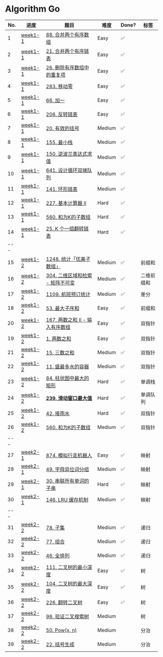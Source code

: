 # Algorithm Go

| No. | 进度               | 题目                                                 | 难度   | Done? | 标签       |
| --- | ------------------ | ---------------------------------------------------- | ------ | ----- | ---------- |
| 1   | [week1-1](week1-1) | [88. 合并两个有序数组](week1-1/lc88.go)              | Easy   | ✅     |            |
| 2   | [week1-1](week1-1) | [21. 合并两个有序链表](week1-1/lc21.go)              | Easy   | ✅     |            |
| 3   | [week1-1](week1-1) | [26. 删除有序数组中的重复项](week1-1/lc26.go)        | Easy   | ✅     |            |
| 4   | [week1-1](week1-1) | [283. 移动零](week1-1/lc283.go)                      | Easy   | ✅     |            |
| 5   | [week1-1](week1-1) | [66. 加一](week1-1/lc66.go)                          | Easy   | ✅     |            |
| 6   | [week1-1](week1-1) | [206. 反转链表](week1-1/lc206.go)                    | Easy   | ✅     |            |
| 7   | [week1-1](week1-1) | [20. 有效的括号](week1-1/lc20.go)                    | Medium | ✅     |            |
| 8   | [week1-1](week1-1) | [155. 最小栈](week1-1/lc155.go)                      | Medium | ✅     |            |
| 9   | [week1-1](week1-1) | [150. 逆波兰表达式求值](week1-1/lc150.go)            | Medium | ✅     |            |
| 10  | [week1-1](week1-1) | [641. 设计循环双端队列](week1-1/lc641.go)            | Medium | ✅     |            |
| 11  | [week1-1](week1-1) | [141. 环形链表](week1-1/lc141.go)                    | Medium | ✅     |            |
| 12  | [week1-1](week1-1) | [227. 基本计算器 II](week1-1/lc227.go)               | Hard   | ✅     |            |
| 13  | [week1-1](week1-1) | [560. 和为K的子数组](week1-1/lc560.go)               | Hard   | ✅     |            |
| 14  | [week1-1](week1-1) | [25. K 个一组翻转链表](week1-1/lc25.go)              | Hard   | ✅     |            |
| --- |
| 15  | [week1-2](week1-2) | [1248. 统计「优美子数组」](week1-2/lc1248.go)        | Medium | ✅     | 前缀和     |
| 16  | [week1-2](week1-2) | [304. 二维区域和检索 - 矩阵不可变](week1-2/lc304.go) | Medium | ✅     | 二维前缀和 |
| 17  | [week1-2](week1-2) | [1109. 航班预订统计](week1-2/lc1109.go)              | Medium | ✅     | 差分       |
| 18  | [week1-2](week1-2) | [53. 最大子序和](week1-2/lc53.go)                    | Easy   | ✅     | 前缀和     |
| 20  | [week1-2](week1-2) | [167. 两数之和 II - 输入有序数组](week1-2/lc167.go)  | Easy   | ✅     | 双指针     |
| 19  | [week1-2](week1-2) | [1. 两数之和](week1-2/lc1.go)                        | Easy   | ✅     | 双指针     |
| 21  | [week1-2](week1-2) | [15. 三数之和](week1-2/lc15.go)                      | Medium | ✅     | 双指针     |
| 22  | [week1-2](week1-2) | [11. 盛最多水的容器](week1-2/lc11.go)                | Medium | ✅     | 双指针     |
| 23  | [week1-2](week1-2) | [84. 柱状图中最大的矩形](week1-2/lc84.go)            | Hard   | ✅     | 单调栈     |
| 24  | [week1-2](week1-2) | **[239. 滑动窗口最大值](week1-2/lc239.go)**          | Hard   | ✅     | 单调队列   |
| 25  | [week1-2](week1-2) | [42. 接雨水](week1-2/lc42.go)                        | Hard   | ✅     | 双指针     |
| 26  | [week1-2](week1-2) | [560. 和为K的子数组](week1-2/lc560.go)               | Medium | ✅     | 双指针     |
| --- |
| 27  | [week2-1](week2-1) | [874. 模拟行走机器人](week2-1/lc874.go)              | Easy   | ✅     | 映射       |
| 28  | [week2-1](week2-1) | [49. 字母异位词分组](week2-1/lc49.go)                | Medium | ✅     | 映射       |
| 29  | [week2-1](week2-1) | [30. 串联所有单词的子串](week2-1/lc30.go)            | Hard   | ✅     | 映射       |
| 30  | [week2-1](week2-1) | [146. LRU 缓存机制](week2-1/lc146.go)                | Medium | ✅     | 映射       |
| --- |
| 31  | [week2-2](week2-2) | [78. 子集](week2-2/lc78.go)                          | Medium | ✅     | 递归       |
| 32  | [week2-2](week2-2) | [77. 组合](week2-2/lc77.go)                          | Medium | ✅     | 递归       |
| 33  | [week2-2](week2-2) | [46. 全排列](week2-2/lc46.go)                        | Medium | ✅     | 递归       |
| 34  | [week2-2](week2-2) | [111. 二叉树的最小深度](week2-2/lc111.go)            | Easy   | ✅     | 树         |
| 35  | [week2-2](week2-2) | [104. 二叉树的最大深度](week2-2/lc104.go)            | Easy   | ✅     | 树         |
| 36  | [week2-2](week2-2) | [226. 翻转二叉树](week2-2/lc226.go)                  | Easy   | ✅     | 树         |
| 37  | [week2-2](week2-2) | [98. 验证二叉搜索树](week2-2/lc98.go)                | Medium |       | 树         |
| 38  | [week2-2](week2-2) | [50. Pow(x, n)](week2-2/lc50.go)                     | Medium |       | 分治       |
| 39  | [week2-2](week2-2) | [22. 括号生成](week2-2/lc22.go)                      | Medium |       | 分治       |
